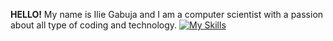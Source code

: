 **HELLO!**
My name is Ilie Gabuja and I am a computer scientist with a passion about all type of coding and technology.
[![My Skills](https://skillicons.dev/icons?i=js,html,css,c)](https://skillicons.dev)
<!--
**ilieg02/ilieg02** is a ✨ _special_ ✨ repository because its `README.md` (this file) appears on your GitHub profile.

Here are some ideas to get you started:

- 🔭 I’m currently working on ...
- 🌱 I’m currently learning ...
- 👯 I’m looking to collaborate on ...
- 🤔 I’m looking for help with ...
- 💬 Ask me about ...
- 📫 How to reach me: ...
- 😄 Pronouns: ...
- ⚡ Fun fact: ...
-->
